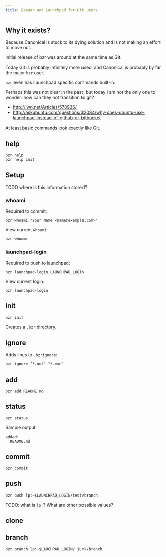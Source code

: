 ```yaml
---
title: Bazaar and Launchpad for Git users.
---
```


##  Why it exists?

Because Canonical is stuck to its dying solution and is not making an effort to move out.

Initial release of bzr was around at the same time as Git.

Today Git is probably infinitely more used, and Canonical is probably by far the major `bzr` user.

`bzr` even has Launchpad specific commands built-in.

Perhaps this was not clear in the past, but today I am not the only one to wonder: how can they not transition to git?

- <http://lwn.net/Articles/578936/>
- <http://askubuntu.com/questions/32084/why-does-ubuntu-use-launchpad-instead-of-github-or-bitbucket>

At least basic commands look exactly like Git.

##  help

    bzr help
    bzr help init

##  Setup

TODO where is this information stored?

###  whoami

Required to commit:

    bzr whoami "Your Name <name@example.com>"

View current `whoami`:

    bzr whoami

###  launchpad-login

Required to push to launchpad:

    bzr launchpad-login LAUNCHPAD_LOGIN

View current login:

    bzr launchpad-login

##  init

    bzr init

Creates a `.bzr` directory.

## ignore

Adds lines to `.bzrignore`:

    bzr ignore "*.out" "*.exe"

## add

    bzr add README.md

## status

    bzr status

Sample output:

    added:
      README.md

## commit

    bzr commit

## push

    bzr push lp:~$LAUNCHPAD_LOGIN/test/branch

TODO: what is `lp:`? What are other possible values?

## clone

## branch

    bzr branch lp:~$LAUCHPAD_LOGIN/+junk/branch
